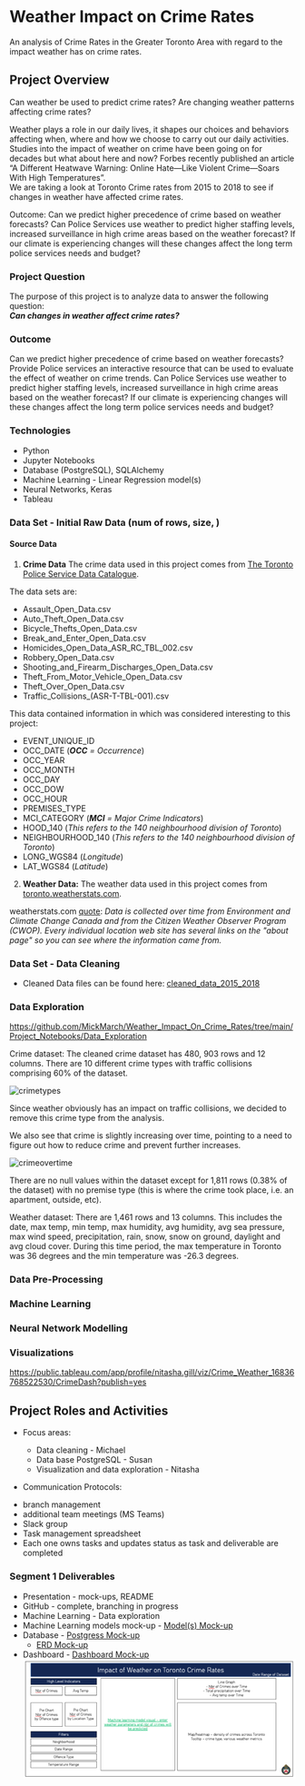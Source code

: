 # Weather Impact on Crime Rates
An analysis of Crime Rates in the Greater Toronto Area with regard to the impact weather has on crime rates.

## Project Overview
Can weather be used to predict crime rates? Are changing weather patterns affecting crime rates?  
 
Weather plays a role in our daily lives, it shapes our choices and behaviors affecting when, where and how we choose to carry out our daily activities. Studies into the impact of weather on crime have been going on for decades but what about here and now? Forbes recently published an article “A Different Heatwave Warning: Online Hate—Like Violent Crime—Soars With High Temperatures”.   
We are taking a look at Toronto Crime rates from 2015 to 2018 to see if changes in weather have affected crime rates.

Outcome:  Can we predict higher precedence of crime based on weather forecasts?  Can Police Services use weather to predict higher staffing levels, increased surveillance in high crime areas based on the weather forecast?  If our climate is experiencing changes will these changes affect the long term police services needs and budget?

### Project Question
The purpose of this project is to analyze data to answer the following question:<br>
***Can changes in weather affect crime rates?***

### Outcome
Can we predict higher precedence of crime based on weather forecasts?  Provide Police services an interactive resource that can be used to evaluate the effect of weather on crime trends. Can Police Services use weather to predict higher staffing levels, increased surveillance in high crime areas based on the weather forecast?  If our climate is experiencing changes will these changes affect the long term police services needs and budget?

### Technologies

- Python
- Jupyter Notebooks
- Database (PostgreSQL), SQLAlchemy
- Machine Learning - Linear Regression model(s)
- Neural Networks, Keras
- Tableau

### Data Set - Initial Raw Data  (num of rows, size, )

#### Source Data

1. **Crime Data** 
The crime data used in this project comes from [The Toronto Police Service Data Catalogue](https://data.torontopolice.on.ca/pages/catalogue).

The data sets are: 
* Assault_Open_Data.csv
* Auto_Theft_Open_Data.csv
* Bicycle_Thefts_Open_Data.csv
* Break_and_Enter_Open_Data.csv
* Homicides_Open_Data_ASR_RC_TBL_002.csv
* Robbery_Open_Data.csv
* Shooting_and_Firearm_Discharges_Open_Data.csv
* Theft_From_Motor_Vehicle_Open_Data.csv
* Theft_Over_Open_Data.csv
* Traffic_Collisions_(ASR-T-TBL-001).csv

This data contained information in which was considered interesting to this project:
* EVENT_UNIQUE_ID
* OCC_DATE (***OCC** = Occurrence*)
* OCC_YEAR
* OCC_MONTH
* OCC_DAY
* OCC_DOW
* OCC_HOUR
* PREMISES_TYPE
* MCI_CATEGORY (***MCI** = Major Crime Indicators*)
* HOOD_140 (*This refers to the 140 neighbourhood division of Toronto*)
* NEIGHBOURHOOD_140 (*This refers to the 140 neighbourhood division of Toronto*)
* LONG_WGS84 (*Longitude*)
* LAT_WGS84 (*Latitude*)

2. **Weather Data:** The weather data used in this project comes from [toronto.weatherstats.com](https://toronto.weatherstats.ca/download.html).

weatherstats.com [quote](https://www.weatherstats.ca/faq/#data-source): *Data is collected over time from Environment and Climate Change Canada and from the Citizen Weather Observer Program (CWOP). Every individual location web site has several links on the "about page" so you can see where the information came from.*


### Data Set - Data Cleaning
* Cleaned Data files can be found here: [cleaned_data_2015_2018](https://github.com/MickMarch/Weather_Impact_On_Crime_Rates/tree/main/cleaned_data_2015_2018)

### Data Exploration
https://github.com/MickMarch/Weather_Impact_On_Crime_Rates/tree/main/Project_Notebooks/Data_Exploration

Crime dataset: 
The cleaned crime dataset has 480, 903 rows and 12 columns. There are 10 different crime types with traffic collisions comprising 60% of the dataset. 

<img width="500" height="400" alt="crimetypes" src="https://github.com/MickMarch/Weather_Impact_On_Crime_Rates/assets/113721712/d1c81908-76a1-4cb0-a5e6-f5d3126e4347">

Since weather obviously has an impact on traffic collisions, we decided to remove this crime type from the analysis. 

We also see that crime is slightly increasing over time, pointing to a need to figure out how to reduce crime and prevent further increases. 

<img width="500" height="400" alt="crimeovertime" src="https://raw.githubusercontent.com/MickMarch/Weather_Impact_On_Crime_Rates/tash_update_readme/Doc_Assets/crimeovertime.png">

There are no null values within the dataset except for 1,811 rows (0.38% of the dataset) with no premise type (this is where the crime took place, i.e. an apartment, outside, etc). 

Weather dataset: 
There are 1,461 rows and 13 columns. This includes the date, max temp, min temp, max humidity, avg humidity, avg sea pressure, max wind speed, precipitation, rain, snow, snow on ground, daylight and avg cloud cover. During this time period, the max temperature in Toronto was 36 degrees and the min temperature was -26.3 degrees. 

### Data Pre-Processing


### Machine Learning 



### Neural Network Modelling

### Visualizations 
 https://public.tableau.com/app/profile/nitasha.gill/viz/Crime_Weather_16836768522530/CrimeDash?publish=yes





## Project Roles and Activities

* Focus areas:
    * Data cleaning - Michael 
    * Data base PostgreSQL - Susan
    * Visualization and data exploration - Nitasha
  
* Communication Protocols:
- branch management
- additional team meetings (MS Teams)
- Slack group
- Task management spreadsheet
- Each one owns tasks and updates status as task and deliverable are completed




### Segment 1 Deliverables
* Presentation      - mock-ups, README
* GitHub            - complete, branching in progress
* Machine Learning  - Data exploration
* Machine Learning models mock-up - [Model(s) Mock-up](https://github.com/MickMarch/Weather_Impact_On_Crime_Rates/tree/main/NN_Model)
* Database          - [Postgress Mock-up](https://github.com/MickMarch/Weather_Impact_On_Crime_Rates/tree/main/PosgreSQL)
    * [ERD Mock-up](https://github.com/MickMarch/Weather_Impact_On_Crime_Rates/blob/main/PosgreSQL/ERD_mockup_Segment1.png)
* Dashboard         - [Dashboard Mock-up](https://github.com/MickMarch/Weather_Impact_On_Crime_Rates/blob/main/Dashboard_Mockup.pptx)<br>
    ![Dashboard mock-up](Doc_Assets/Dashboard_Mockup.png)
    

